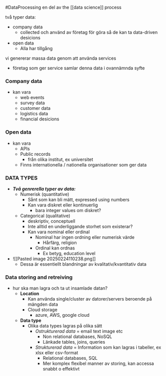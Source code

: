 #DataProcessing
en del av the [[data science]] process

två typer data:
- company data
	- collected och använd av företag för göra så de kan ta data-driven desicions
- open data
	- Alla har tillgång

vi genererar massa data genom att använda services
- företag som ger service samlar denna data i ovannämnda syfte

### Company data
- kan vara 
	- web events
	- survey data
	- customer data
	- logistics data
	- financial desicions


### Open data
- kan vara
	- APIs
	- Public records
		- från olika institut, ex universitet
	- Finns internationella / nationella organisationer som ger data


### DATA TYPES
- ***Två genrerella typer av data:***
	- Numerisk (quantitative)
		- Sånt som kan bli mätt, expressed using numbers
		- Kan vara diskret eller kontinuerlig
			- bara integer values om diskret?
	- Categorical (qualitative)
		- deskriptiv, conceptuell
		- Inte alltid en underliggande storhet som existerar?
		- Kan vara nominal eller ordinal
			- Nominal har ingen ordning eller numerisk värde
				- Hårfärg, religion
			- Ordinal kan ordnas
				- Ex betyg, education level
- ![[Pasted image 20250224110238.png]]
	- Dessa är essentiellt blandningar av kvalitativ/kvantitativ data


### Data storing and retreiving
- hur ska man lagra och ta ut insamlade datan?
	- **Location**
		- Kan använda single/cluster av datorer/servers beroende på mängden data
		- Cloud storage
			- azure, AWS, google cloud
	- **Data type**
		- Olika data types lagras på olika sätt
			- *Ostrukturerad data* =  email text image etc
				- Non relational databases, NoSQL
				- Länkade tables, joins, queries
			- *Strukturerad data* = Information som kan lagras i tabeller, ex xlsx eller csv-format
				- Relational databases, SQL
				- Mer komplex  flexibel manner av storing, kan accessa snabbt o effektivt
